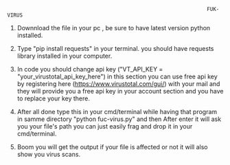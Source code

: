                                                                      FUK-VIRUS


1. Downnload the file in your pc , be sure to have latest version python installed.


2. Type "pip install requests" in your terminal. you should have requests library installed in your computer.


3. In code you should change api key  ("VT_API_KEY = "your_virustotal_api_key_here") in this section you can use free api key by registering here (https://www.virustotal.com/gui/) with your mail and they will provide you a free api key in your account section and you have to replace your key there.


4. After all done type this in your cmd/terminal while having that program in samme directory  "python fuc-virus.py" and then After enter it will ask you your file's path you can just easily frag and drop it in your cmd/terminal.


5. Boom you will get the output if your file is affected or not it will also show you virus scans.
